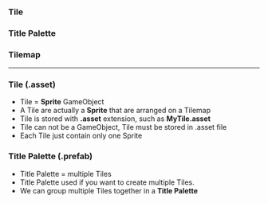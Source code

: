 
### Tile
### Title Palette
### Tilemap

---------------------------------------------------------------

### Tile (.asset)
* Tile = **Sprite** GameObject
* A Tile are actually a **Sprite** that are arranged on a Tilemap
* Tile is stored with **.asset** extension, such as **MyTile.asset**
* Tile can not be a GameObject, Tile must be stored in .asset file
* Each Tile just contain only one Sprite

### Title Palette (.prefab)
* Title Palette = multiple Tiles
* Title Palette used if you want to create multiple Tiles.
* We can group multiple Tiles together in a **Title Palette**



